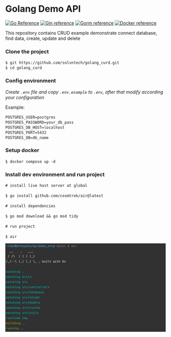 # Golang Demo API

[![Go Reference](https://pkg.go.dev/badge/golang.org/x/example.svg)](https://go.dev/)
[![Gin reference](https://img.shields.io/badge/Gin-dependency-blue?logo=github&logoColor=white)](https://github.com/gin-gonic/gin)
[![Gorm reference](https://img.shields.io/badge/Gorm-dependency-blue?logo=github&logoColor=white)](https://github.com/go-gorm/gorm)
[![Docker reference](https://img.shields.io/badge/Docker-tool-102C66?logo=docker&logoColor=white)](https://www.docker.com/)

This repository contains CRUD example
demonstrate connect database, find data, create, update and delete

### Clone the project

```
$ git https://github.com/solvntech/golang_curd.git
$ cd golang_curd
```

### Config environment

_Create `.env` file and copy `.env.example` to `.env`, after that modify according your configuration_

Example:

```.dotenv
POSTGRES_USER=postgres
POSTGRES_PASSWORD=your_db_pass
POSTGRES_DB_HOST=localhost
POSTGRES_PORT=5432
POSTGRES_DB=db_name
```

### Setup docker

```
$ docker compose up -d
```

### Install dev environment and run project

```
# install live host server at global

$ go install github.com/cosmtrek/air@latest

# install dependencies

$ go mod download && go mod tidy

# run project

$ air
```

![Screenshot](images/img.png)

